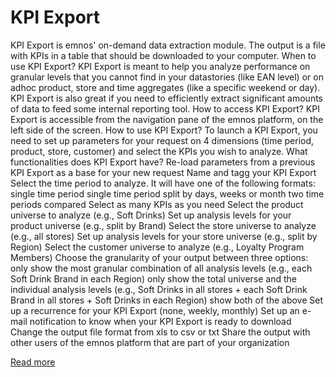 # KPI Export

KPI Export is emnos' on-demand data extraction module. The output is a file with KPIs in a table that should be downloaded to your computer.
When to use KPI Export?
KPI Export is meant to help you analyze performance on granular levels that you cannot find in your datastories (like EAN level) or on adhoc product, store and time aggregates (like a specific weekend or day).
KPI Export is also great if you need to efficiently extract significant amounts of data to feed some internal reporting tool.
How to access KPI Export?
KPI Export is accessible from the navigation pane of the emnos platform, on the left side of the screen.
How to use KPI Export?
To launch a KPI Export, you need to set up parameters for your request on 4 dimensions (time period, product, store, customer) and select the KPIs you wish to analyze.
What functionalities does KPI Export have?
Re-load parameters from a previous KPI Export as a base for your new request
Name and tagg your KPI Export
Select the time period to analyze. It will have one of the following formats:
single time period
single time period split by days, weeks or month
two time periods compared
Select as many KPIs as you need
Select the product universe to analyze (e.g., Soft Drinks)
Set up analysis levels for your product universe (e.g., split by Brand)
Select the store universe to analyze (e.g., all stores)
Set up analysis levels for your store universe (e.g., split by Region)
Select the customer universe to analyze (e.g., Loyalty Program Members)
Choose the granularity of your output between three options:
only show the most granular combination of all analysis levels (e.g., each Soft Drink Brand in each Region)
only show the total universe and the individual analysis levels (e.g., Soft Drinks in all stores + each Soft Drink Brand in all stores + Soft Drinks in each Region)
show both of the above
Set up a recurrence for your KPI Export (none, weekly, monthly)
Set up an e-mail notification to know when your KPI Export is ready to download
Change the output file format from xls to csv or txt
Share the output with other users of the emnos platform that are part of your organization

[Read more](https://help.emnos.com/help/overview)